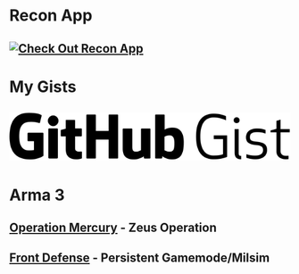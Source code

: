 # Recon App
## [![Check Out Recon App](https://recon.us.com/img/favicon.ico)](https://recon.us.com)

# My Gists
## [![ My Gists](https://raw.githubusercontent.com/b4b4r07/i/master/gist/logo.png)](https://gist.github.com/hostinfodev)

# Arma 3 
## [Operation Mercury](https://github.com/hostinfodev/operation_mercury.zargabad) - Zeus Operation

## [Front Defense](https://github.com/hostinfodev/front_defence.WL_Rosche) - Persistent Gamemode/Milsim

## [](https://logos-world.net/wp-content/uploads/2020/12/Discord-Logo.png)
